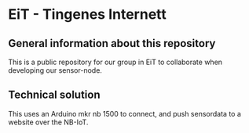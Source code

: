 # EiT - Tingenes Internett

## General information about this repository
This is a public repository for our group in EiT to collaborate when developing our sensor-node.

## Technical solution
This uses an Arduino mkr nb 1500 to connect, and push sensordata to a website over the NB-IoT.